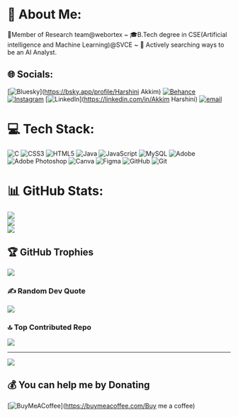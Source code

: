 # 💫 About Me:
 👩Member of Research team@webortex  ~  🎓B.Tech degree in CSE(Artificial intelligence and Machine Learning)@SVCE ~  🐾 Actively searching ways to be an AI Analyst.


## 🌐 Socials:
[![Bluesky](https://img.shields.io/badge/bluesky-0285FF?style=for-the-badge&logo=bluesky&logoColor=%23FFFFFF)](https://bsky.app/profile/Harshini Akkim) [![Behance](https://img.shields.io/badge/Behance-1769ff?logo=behance&logoColor=white)](https://behance.net/Harshi-akkim) [![Instagram](https://img.shields.io/badge/Instagram-%23E4405F.svg?logo=Instagram&logoColor=white)](https://instagram.com/akkimharshini) [![LinkedIn](https://img.shields.io/badge/LinkedIn-%230077B5.svg?logo=linkedin&logoColor=white)](https://linkedin.com/in/Akkim Harshini) [![email](https://img.shields.io/badge/Email-D14836?logo=gmail&logoColor=white)](mailto:akkimharshini78@gmail.com) 

# 💻 Tech Stack:
![C](https://img.shields.io/badge/c-%2300599C.svg?style=flat&logo=c&logoColor=white) ![CSS3](https://img.shields.io/badge/css3-%231572B6.svg?style=flat&logo=css3&logoColor=white) ![HTML5](https://img.shields.io/badge/html5-%23E34F26.svg?style=flat&logo=html5&logoColor=white) ![Java](https://img.shields.io/badge/java-%23ED8B00.svg?style=flat&logo=openjdk&logoColor=white) ![JavaScript](https://img.shields.io/badge/javascript-%23323330.svg?style=flat&logo=javascript&logoColor=%23F7DF1E) ![MySQL](https://img.shields.io/badge/mysql-4479A1.svg?style=flat&logo=mysql&logoColor=white) ![Adobe](https://img.shields.io/badge/adobe-%23FF0000.svg?style=flat&logo=adobe&logoColor=white) ![Adobe Photoshop](https://img.shields.io/badge/adobe%20photoshop-%2331A8FF.svg?style=flat&logo=adobe%20photoshop&logoColor=white) ![Canva](https://img.shields.io/badge/Canva-%2300C4CC.svg?style=flat&logo=Canva&logoColor=white) ![Figma](https://img.shields.io/badge/figma-%23F24E1E.svg?style=flat&logo=figma&logoColor=white) ![GitHub](https://img.shields.io/badge/github-%23121011.svg?style=flat&logo=github&logoColor=white) ![Git](https://img.shields.io/badge/git-%23F05033.svg?style=flat&logo=git&logoColor=white)
# 📊 GitHub Stats:
![](https://github-readme-stats.vercel.app/api?username=Harshi-akkim&theme=default&hide_border=false&include_all_commits=true&count_private=true)<br/>
![](https://nirzak-streak-stats.vercel.app/?user=Harshi-akkim&theme=default&hide_border=false)<br/>
![](https://github-readme-stats.vercel.app/api/top-langs/?username=Harshi-akkim&theme=default&hide_border=false&include_all_commits=true&count_private=true&layout=compact)

## 🏆 GitHub Trophies
![](https://github-profile-trophy.vercel.app/?username=Harshi-akkim&theme=gruvbox_light&no-frame=false&no-bg=false&margin-w=4)

### ✍️ Random Dev Quote
![](https://quotes-github-readme.vercel.app/api?type=horizontal&theme=gruvbox)

### 🔝 Top Contributed Repo
![](https://github-contributor-stats.vercel.app/api?username=Harshi-akkim&limit=5&theme=dark&combine_all_yearly_contributions=true)

---
[![](https://visitcount.itsvg.in/api?id=Harshi-akkim&icon=9&color=10)](https://visitcount.itsvg.in)

  ## 💰 You can help me by Donating
  [![BuyMeACoffee](https://img.shields.io/badge/Buy%20Me%20a%20Coffee-ffdd00?style=for-the-badge&logo=buy-me-a-coffee&logoColor=black)](https://buymeacoffee.com/Buy me a coffee) 

  
<!-- Proudly created with GPRM ( https://gprm.itsvg.in ) -->
